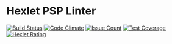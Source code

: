 
# Hexlet PSP Linter

[![Build Status](https://travis-ci.org/nazyrov/hexlet-psr-linter.svg?branch=master)](https://travis-ci.org/nazyrov/hexlet-psr-linter)
[![Code Climate](https://codeclimate.com/github/nazyrov/hexlet-psr-linter/badges/gpa.svg)](https://codeclimate.com/github/nazyrov/hexlet-psr-linter)
[![Issue Count](https://codeclimate.com/github/nazyrov/hexlet-psr-linter/badges/issue_count.svg)](https://codeclimate.com/github/nazyrov/hexlet-psr-linter)
[![Test Coverage](https://codeclimate.com/github/nazyrov/hexlet-psr-linter/badges/coverage.svg)](https://codeclimate.com/github/nazyrov/hexlet-psr-linter)
[![Hexlet Rating](https://hexlet-badges.info/nazyrovrh)](https://ru.hexlet.io/u/nazyrovrh)
